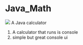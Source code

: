 # Java_Math
<img src =http://icons.iconarchive.com/icons/dtafalonso/android-lollipop/256/Calculator-icon.png>
A Java calculator 

1. A calculator that runs is console 
2. simple but great console ui

